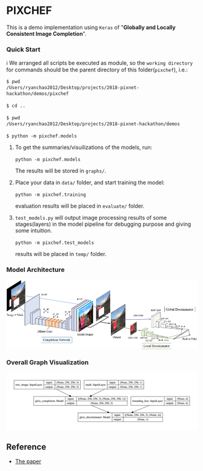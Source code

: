 # PIXCHEF
This is a demo implementation using `Keras` of "**Globally and Locally Consistent Image Completion**".

### Quick Start
ℹ️ We arranged all scripts be executed as module, so the `working directory` for commands should be the parent directory of this folder(`pixchef`), i.e.:

```
$ pwd
/Users/ryanchao2012/Desktop/projects/2018-pixnet-hackathon/demos/pixchef

$ cd ..

$ pwd
/Users/ryanchao2012/Desktop/projects/2018-pixnet-hackathon/demos

$ python -m pixchef.models

```

1. To get the summaries/visuilizations of the models, run:

    `python -m pixchef.models`

    The results will be stored in `graphs/`.

2. Place your data in `data/` folder, and start training the model:

    `python -m pixchef.training`

    evaluation results will be placed in `evaluate/` folder.

3. `test_models.py` will output image processing results of some stages(layers) in the model pipeline for debugging purpose and giving some intuition.

    `python -m pixchef.test_models`

    results will be placed in `temp/` folder.


### Model Architecture
![](./static/model_v2.png)

### Overall Graph Visualization
![](./static/glcic_graph.png)


## Reference
* [The paper](http://hi.cs.waseda.ac.jp/~iizuka/projects/completion/en/)
